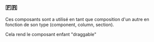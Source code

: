 ## :fr:

Ces composants sont a utilisé en tant que composition d'un autre en fonction de son type (component, column, section).

Cela rend le composant enfant "draggable"